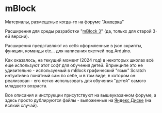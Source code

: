 # mBlock

Материалы, размещеные когда-то на форуме "[Амперка](https://forum.amperka.ru/threads/%D0%A0%D0%B0%D1%81%D1%88%D0%B8%D1%80%D0%B5%D0%BD%D0%B8%D1%8F-%D0%B4%D0%BB%D1%8F-mblock-%D0%B0%D0%BD%D0%B0%D0%BB%D0%BE%D0%B3-s4a-%D0%B4%D0%BB%D1%8F-%D0%B4%D0%B5%D1%82%D0%B5%D0%B9.6851/)" 

Расширения для среды разработки "[mBlock 3](https://mblock.makeblock.com/en/download/)" (да, только для старой 3-ей версии).

Расширения представляют из себя оформленные в json скрипты, функции, команды etc... для написания скетчей под Arduino.

Как оказалось, на текущий момент (2024 год) в некоторых школах всё еще используют этот софт для обучения детей.
Впринципе это не удивительно - используемый в mBlock графический "язык" Scratch интуитивно понятный сам по себе, и в том виде, в котором он реализован - его легко использовать для обучения "детей" самого младшего возраста.

Все описания и инструкции присутствуют на вышеуказанном форуме, а здесь просто дублируются файлы - выложенные на [Яндекс Диске](https://disk.yandex.ru/d/3jOUG6033NULVi)  (на всякий случай).
